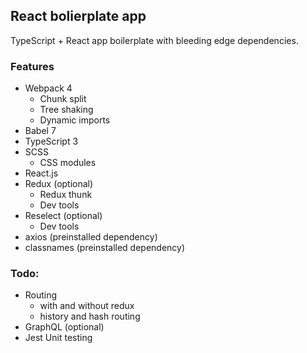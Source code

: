 ## React bolierplate app

TypeScript + React app boilerplate with bleeding edge dependencies.

### Features
- Webpack 4
    - Chunk split
    - Tree shaking
    - Dynamic imports
- Babel 7
- TypeScript 3
- SCSS
    - CSS modules
- React.js
- Redux (optional)
    - Redux thunk
    - Dev tools
- Reselect (optional)
    - Dev tools
- axios (preinstalled dependency)
- classnames (preinstalled dependency)

### Todo:
- Routing
    - with and without redux
    - history and hash routing
- GraphQL (optional)
- Jest Unit testing